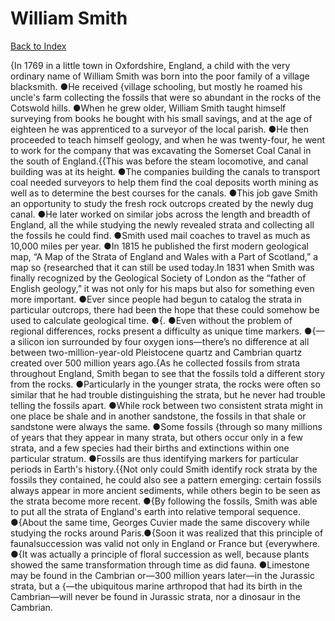# William Smith
[Back to Index](https://github.com/windows10010/tpoExtractor/blog/master/README.md)

{In 1769 in a little town in Oxfordshire, England, a child with the very ordinary name of William Smith was born into the poor family of a village blacksmith. ●He received {village schooling, but mostly he roamed his uncle's farm collecting the fossils that were so abundant in the rocks of the Cotswold hills. ●When he grew older, William Smith taught himself surveying from books he bought with his small savings, and at the age of eighteen he was apprenticed to a surveyor of the local parish. ●He then proceeded to teach himself geology, and when he was twenty-four, he went to work for the company that was excavating the Somerset Coal Canal in the south of England.{{This was before the steam locomotive, and canal building was at its height. ●The companies building the canals to transport coal needed surveyors to help them find the coal deposits worth mining as well as to determine the best courses for the canals. ●This job gave Smith an opportunity to study the fresh rock outcrops created by the newly dug canal. ●He later worked on similar jobs across the length and breadth of England, all the while studying the newly revealed strata and collecting all the fossils he could find. ●Smith used mail coaches to travel as much as 10,000 miles per year. ●In 1815 he published the first modern geological map, “A Map of the Strata of England and Wales with a Part of Scotland,” a map so {researched that it can still be used today.In 1831 when Smith was finally recognized by the Geological Society of London as the “father of English geology,” it was not only for his maps but also for something even more important. ●Ever since people had begun to catalog the strata in particular outcrops, there had been the hope that these could somehow be used to calculate geological time. ●{. ●Even without the problem of regional differences, rocks present a difficulty as unique time markers. ●{—a silicon ion surrounded by four oxygen ions—there’s no difference at all between two-million-year-old Pleistocene quartz and Cambrian quartz created over 500 million years ago.{As he collected fossils from strata throughout England, Smith began to see that the fossils told a different story from the rocks. ●Particularly in the younger strata, the rocks were often so similar that he had trouble distinguishing the strata, but he never had trouble telling the fossils apart. ●While rock between two consistent strata might in one place be shale and in another sandstone, the fossils in that shale or sandstone were always the same. ●Some fossils {through so many millions of years that they appear in many strata, but others occur only in a few strata, and a few species had their births and extinctions within one particular stratum. ●Fossils are thus identifying markers for particular periods in Earth's history.{{Not only could Smith identify rock strata by the fossils they contained, he could also see a pattern emerging: certain fossils always appear in more ancient sediments,
 while others begin to be seen as the strata become more recent. ●{By following the fossils, Smith was able to put all the strata of England's earth into relative temporal sequence.
 ●{About the same time, Georges Cuvier made the same discovery while studying the rocks around Paris.●{Soon it was realized that this principle of faunalsuccession was
 valid not only in England or France but {everywhere. ●{It was actually a principle of floral succession as well, because plants showed the same transformation through time as did fauna. ●Limestone may be found in the Cambrian or—300 million years later—in the Jurassic strata, but a {—the ubiquitous marine arthropod that had its birth in the Cambrian—will never be found in Jurassic strata, nor a dinosaur in the Cambrian.        